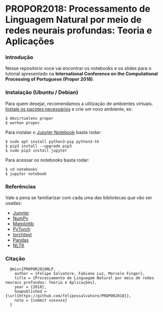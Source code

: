 # PROPOR2018: Processamento de Linguagem Natural por meio de redes neurais profundas: Teoria e Aplicações

### Introdução

Nesse repositório voce vai encontrar os notebooks e os slides para o tutorial apresentado na **International Conference on the Computational Processing of Portuguese (Propor 2018)**.

### Instalação (Ubuntu / Debian)
Para quem desejar, recomendamos a utilização de ambientes virtuais.
[Instale os pacotes necessários](http://railslide.io/virtualenvwrapper-python3.html) e crie um novo ambiente, ex:

```
$ mkvirtualenv propor
$ workon propor
```

Para instalar o [Jupyter Notebook](http://jupyter.org/) basta rodar:

```
$ sudo apt install python3-pip python3-tk
$ pip3 install --upgrade pip3
$ sudo pip3 install jupyter
```

Para acessar os notebooks basta rodar:

```
$ cd notebooks
$ jupyter notebook
```

### Referências

Vale a pena se familiarizar com cada uma das bibliotecas que vão ser usadas:
- [Jupyter](https://jupyter.readthedocs.io/en/latest/)
- [NumPy](https://docs.scipy.org/doc/numpy-dev/user/quickstart.html)
- [Matplotlib](https://matplotlib.org/tutorials/index.html)
- [PyTorch](https://pytorch.org/tutorials/)
- [torchtext](https://torchtext.readthedocs.io/en/latest/)
- [Pandas](https://pandas.pydata.org/)
- [NLTK](https://www.nltk.org/)



### Citação
```
  @misc{PROPOR2018NLP,
    author = {Felipe Salvatore, Fabiano Luz, Marcelo Finger},
    title = {Processamento de Linguagem Natural por meio de redes neurais profundas: Teoria e Aplicações},
    year = {2018},
    howpublished = {\url{https://github.com/felipessalvatore/PROPOR2018}},
    note = {commit xxxxxxx}
  }
```


